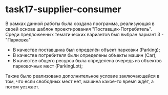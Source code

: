 # task17-supplier-consumer
В рамках данной работы была создана программа, реализующая в своей основе шаблон проектирования "Поставщик-Потребитель". Среди предложенных тематических вариантов был выбран вариант 3 - "Парковка"

- В качестве поставщика был определён объект парковки (Parking);
- В качестве потребителя были определены объекты машин (Car);
- В качестве общего ресурса была определена очередь из объектов парковочных мест (ParkingLot);

Также было реализовано дополнительное условие заключающейся в том, что если свободных мест нет, машина какое-то время ждёт, а потом уезжает.
